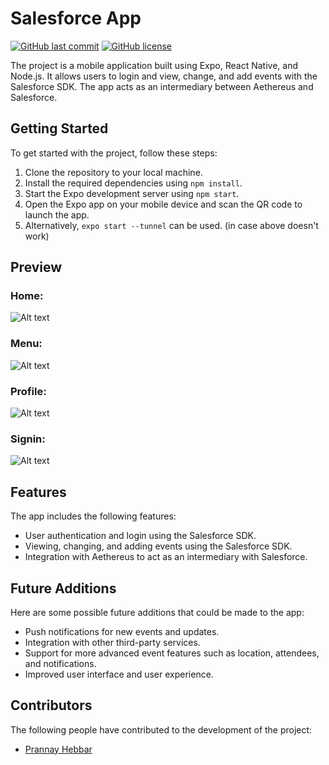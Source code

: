 # Salesforce App
[![GitHub last commit](https://img.shields.io/github/last-commit/google/skia.svg)]()
[![GitHub license](https://img.shields.io/github/license/Pran-Ker/Saleforces_app.svg)]()


The project is a mobile application built using Expo, React Native, and Node.js. It allows users to login and view, change, and add events with the Salesforce SDK. The app acts as an intermediary between Aethereus and Salesforce.

## Getting Started

To get started with the project, follow these steps:

1. Clone the repository to your local machine.
2. Install the required dependencies using `npm install`.
3. Start the Expo development server using `npm start`.
4. Open the Expo app on your mobile device and scan the QR code to launch the app.
5. Alternatively, `expo start --tunnel` can be used. (in case above doesn't work)

## Preview

### Home:
![Alt text](/screenshots/Home.png?raw=true "Home")

### Menu:
![Alt text](/screenshots/Menu.png?raw=true "Menu")

### Profile:
![Alt text](/screenshots/Profile.png?raw=true "Profile")

### Signin:
![Alt text](/screenshots/Signin.png?raw=true "Signin")


## Features

The app includes the following features:

- User authentication and login using the Salesforce SDK.
- Viewing, changing, and adding events using the Salesforce SDK.
- Integration with Aethereus to act as an intermediary with Salesforce.

## Future Additions

Here are some possible future additions that could be made to the app:

- Push notifications for new events and updates.
- Integration with other third-party services.
- Support for more advanced event features such as location, attendees, and notifications.
- Improved user interface and user experience.

## Contributors

The following people have contributed to the development of the project:

- [Prannay Hebbar](https://github.com/Pran-Ker)
